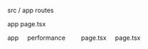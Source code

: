 src / app
routes

app
page.tsx


app
&nbsp;&nbsp;&nbsp;&nbsp;performance
&nbsp;&nbsp;&nbsp;&nbsp;&nbsp;&nbsp;&nbsp;&nbsp;page.tsx
&nbsp;&nbsp;&nbsp;&nbsp;page.tsx